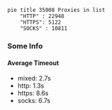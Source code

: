 
```mermaid
pie title 35008 Proxies in list
    "HTTP" : 22948
    "HTTPS": 5122
    "SOCKS" : 10811
```

### Some Info
#### Average Timeout

- mixed: 2.7s
- http: 1.3s
- https: 8.6s
- socks: 6.7s